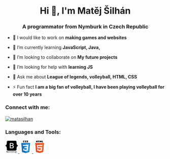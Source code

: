 <h1 align="center">Hi 👋, I'm Matěj Šilhán</h1>
<h3 align="center">A programmator from Nymburk in Czech Republic</h3>

- 🔭 I would like to work on **making games and websites**

- 🌱 I’m currently learning **JavaScript, Java,**

- 👯 I’m looking to collaborate on **My future projects**

- 🤝 I’m looking for help with **learning JS**

- 💬 Ask me about **League of legends, volleyball, HTML, CSS**

- ⚡ Fun fact **I am a big fan of volleyball, I have been playing volleyball for over 10 years**

<h3 align="left">Connect with me:</h3>
<p align="left">
<a href="https://instagram.com/matasilhan" target="blank"><img align="center" src="https://raw.githubusercontent.com/rahuldkjain/github-profile-readme-generator/master/src/images/icons/Social/instagram.svg" alt="matasilhan" height="30" width="40" /></a>
</p>

<h3 align="left">Languages and Tools:</h3>
<p align="left"> <a href="https://getbootstrap.com" target="_blank" rel="noreferrer"> <img src="https://raw.githubusercontent.com/devicons/devicon/master/icons/bootstrap/bootstrap-plain-wordmark.svg" alt="bootstrap" width="40" height="40"/> </a> <a href="https://www.w3schools.com/css/" target="_blank" rel="noreferrer"> <img src="https://raw.githubusercontent.com/devicons/devicon/master/icons/css3/css3-original-wordmark.svg" alt="css3" width="40" height="40"/> </a> <a href="https://www.w3.org/html/" target="_blank" rel="noreferrer"> <img src="https://raw.githubusercontent.com/devicons/devicon/master/icons/html5/html5-original-wordmark.svg" alt="html5" width="40" height="40"/> </a> </p>
